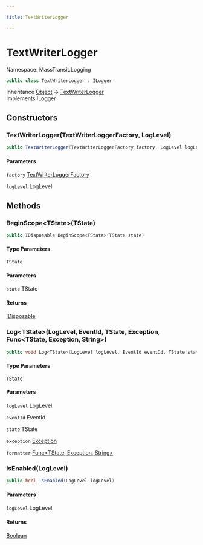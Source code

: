```yaml
---

title: TextWriterLogger

---
```


# TextWriterLogger

Namespace: MassTransit.Logging

```csharp
public class TextWriterLogger : ILogger
```

Inheritance [Object](https://learn.microsoft.com/en-us/dotnet/api/system.object) → [TextWriterLogger](../masstransit-logging/textwriterlogger)<br/>
Implements ILogger

## Constructors

### **TextWriterLogger(TextWriterLoggerFactory, LogLevel)**

```csharp
public TextWriterLogger(TextWriterLoggerFactory factory, LogLevel logLevel)
```

#### Parameters

`factory` [TextWriterLoggerFactory](../masstransit-logging/textwriterloggerfactory)<br/>

`logLevel` LogLevel<br/>

## Methods

### **BeginScope\<TState\>(TState)**

```csharp
public IDisposable BeginScope<TState>(TState state)
```

#### Type Parameters

`TState`<br/>

#### Parameters

`state` TState<br/>

#### Returns

[IDisposable](https://learn.microsoft.com/en-us/dotnet/api/system.idisposable)<br/>

### **Log\<TState\>(LogLevel, EventId, TState, Exception, Func\<TState, Exception, String\>)**

```csharp
public void Log<TState>(LogLevel logLevel, EventId eventId, TState state, Exception exception, Func<TState, Exception, string> formatter)
```

#### Type Parameters

`TState`<br/>

#### Parameters

`logLevel` LogLevel<br/>

`eventId` EventId<br/>

`state` TState<br/>

`exception` [Exception](https://learn.microsoft.com/en-us/dotnet/api/system.exception)<br/>

`formatter` [Func\<TState, Exception, String\>](https://learn.microsoft.com/en-us/dotnet/api/system.func-3)<br/>

### **IsEnabled(LogLevel)**

```csharp
public bool IsEnabled(LogLevel logLevel)
```

#### Parameters

`logLevel` LogLevel<br/>

#### Returns

[Boolean](https://learn.microsoft.com/en-us/dotnet/api/system.boolean)<br/>
